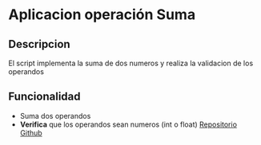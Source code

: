 # Aplicacion operación Suma
## Descripcion
El script implementa la suma de dos numeros y realiza la validacion de los operandos
## Funcionalidad
- Suma dos operandos
- **Verifica** que los operandos sean numeros (int o float)
  [Repositorio Github](https://github.com/TONY-TUP4P1/operacion_suma)
